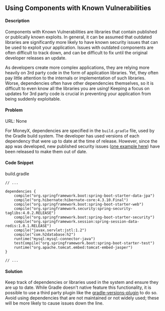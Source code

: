 ## Using Components with Known Vulnerabilities

#### Description

Components with Known Vulnerabilities are libraries that contain published or publically known exploits. In general, it can be assumed that outdated libraries are significantly more likely to have known security issues that can be used to exploit your application. Issues with outdated components are often difficult to track down, and can be difficult to fix until the original developer releases an update.

As developers create more complex applications, they are relying more heavily on 3rd party code in the form of application libraries. Yet, they often pay little attention to the internals or implementation of such libraries. Worse, dependencies often have other dependencies themselves, so it is difficult to even know all the libraries you are using! Keeping a focus on updates for 3rd party code is crucial in preventing your application from being suddenly exploitable.

#### Problem
URL: None

For MoneyX, dependencies are specified in the ```build.gradle``` file, used by the Gradle build system. The developer has used versions of each dependency that were up to date at the time of release. However, since the app was developed, new published security issues ([one example here]((https://pivotal.io/security/cve-2015-3192))) have been released to make them out of date.

#### Code Snippet
build.gradle

```
// ...

dependencies {
    compile("org.springframework.boot:spring-boot-starter-data-jpa")
    compile("org.hibernate:hibernate-core:4.3.10.Final")
    compile("org.springframework.boot:spring-boot-starter-web")
    compile("org.springframework.security:spring-security-taglibs:4.0.2.RELEASE")
    compile("org.springframework.boot:spring-boot-starter-security")
    compile("org.springframework.session:spring-session-data-redis:1.0.1.RELEASE")
    compile("javax.servlet:jstl:1.2")
    compile("com.h2database:h2")
    runtime("mysql:mysql-connector-java")
    testCompile("org.springframework.boot:spring-boot-starter-test")
    runtime("org.apache.tomcat.embed:tomcat-embed-jasper")
}

// ...

```

#### Solution

Keep track of dependencies or libraries used in the system and ensure they are up to date. While Gradle doesn't native feature this functionality, it is possible to use a third party plugin like the [gradle-versions-plugin](https://github.com/ben-manes/gradle-versions-plugin) to do so. Avoid using dependencies that are not maintained or not widely used; these will be more likely to cause issues down the line.
